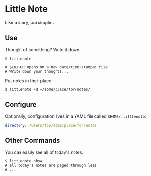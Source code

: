 # Little Note

Like a diary, but simpler.

## Use

Thought of something? Write it down:

```
$ littlenote

# $EDITOR opens on a new date/time-stamped file
# Write down your thoughts...
```

Put notes in their place:

```
$ littlenote -d ~/some/place/for/notes/
```

## Configure

Optionally, configuration lives in a YAML file called `$HOME/.littlenote`:

```yaml
directory: /Users/foo/some/place/for/notes
```

## Other Commands

You can easily see all of today's notes:

```
$ littlenote show
# all today's notes are paged through less
# ...
```
